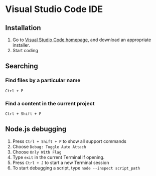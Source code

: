 # Visual Studio Code IDE

## Installation

1. Go to [Visual Studio Code homepage](https://code.visualstudio.com/), and download an appropriate installer.
2. Start coding

## Searching

### Find files by a particular name

`Ctrl + P`

### Find a content in the current project

`Ctrl + Shift + F`

## Node.js debugging

1. Press `Ctrl + Shift + P` to show all support commands
2. Choose `Debug: Toggle Auto Attach`
3. Choose `Only With Flag`
4. Type `exit` in the current Terminal if opening.
5. Press `Ctrl + J` to start a new Terminal session
6. To start debugging a script, type `node --inspect script_path`